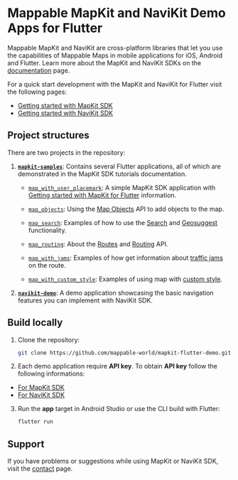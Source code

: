 # Mappable MapKit and NaviKit Demo Apps for Flutter

Mappable MapKit and NaviKit are cross-platform libraries that let you use the capabilities of Mappable Maps in mobile applications for iOS, Android and Flutter. Learn more about the MapKit and NaviKit SDKs on the [documentation](https://mappable.world/docs/mapkit/index.html?from=github-demo) page.

For a quick start development with the MapKit and NaviKit for Flutter visit the following pages:
- [Getting started with MapKit SDK](https://mappable.world/docs/mapkit/flutter/generated/getting_started.html)
- [Getting started with NaviKit SDK](https://mappable.world/docs/mapkit/flutter/generated/navigation/getting_started.html)

## Project structures

There are two projects in the repository:

1. [__`mapkit-samples`__](mapkit-samples): Contains several Flutter applications, all of which are demonstrated in the MapKit SDK tutorials documentation.

    - [`map_with_user_placemark`](mapkit-samples/map_with_user_placemark): A simple MapKit SDK application with [Getting started with MapKit for Flutter](https://mappable.world/docs/mapkit/flutter/generated/getting_started.html) information.

    - [`map_objects`](mapkit-samples/map_objects): Using the [Map Objects](https://mappable.world/docs/mapkit/flutter/generated/tutorials/map_objects.html) API to add objects to the map.

    - [`map_search`](mapkit-samples/map_search): Examples of how to use the [Search](https://mappable.world/docs/mapkit/flutter/generated/tutorials/map_search.html) and [Geosuggest](https://mappable.world/docs/mapkit/flutter/generated/tutorials/map_suggest.html) functionality.

    - [`map_routing`](mapkit-samples/map_routing): About the [Routes](https://mappable.world/docs/mapkit/flutter/generated/tutorials/map_routes.html) and [Routing](https://mappable.world/docs/mapkit/flutter/generated/tutorials/map_routing.html) API.

    - [`map_with_jams`](mapkit-samples/map_with_jams): Examples of how get information about [traffic jams](https://mappable.world/docs/mapkit/flutter/generated/tutorials/map_routes.html#jams-segments) on the route.

    - [`map_with_custom_style`](mapkit-samples/map_with_custom_style): Examples of using map with [custom style](https://mappable.world/docs/mapkit/style.html).

2. [__`navikit-demo`__](navikit-demo): A demo application showcasing the basic navigation features you can implement with NaviKit SDK.

## Build locally

1. Clone the repository:
    ```sh
    git clone https://github.com/mappable-world/mapkit-flutter-demo.git
    ```

2. Each demo application require __API key__. To obtain __API key__ follow the following informations:
- [For MapKit SDK](https://mappable.world/docs/mapkit/flutter/generated/getting_started.html#key)
- [For NaviKit SDK](https://mappable.world/docs/mapkit/flutter/generated/navigation/getting_started.html#get-key)

3. Run the __app__ target in Android Studio or use the CLI build with Flutter:

    ```sh
    flutter run
    ```

## Support

If you have problems or suggestions while using MapKit or NaviKit SDK, visit the [contact](https://mappable.world/docs/mapkit/troubleshooting.html) page.
